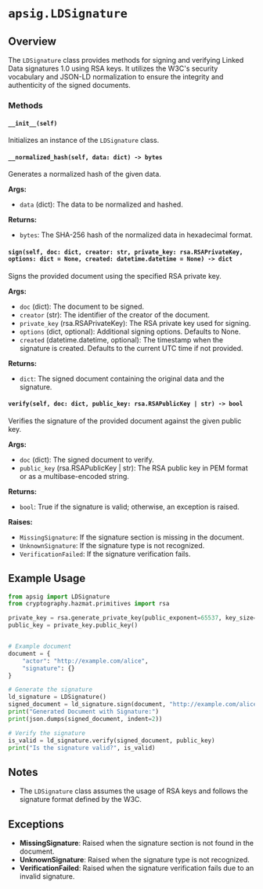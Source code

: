 # `apsig.LDSignature`
## Overview
The `LDSignature` class provides methods for signing and verifying Linked Data signatures 1.0 using RSA keys. It utilizes the W3C's security vocabulary and JSON-LD normalization to ensure the integrity and authenticity of the signed documents.

### Methods

#### `__init__(self)`
Initializes an instance of the `LDSignature` class.

#### `__normalized_hash(self, data: dict) -> bytes`
Generates a normalized hash of the given data.

**Args:**
- `data` (dict): The data to be normalized and hashed.

**Returns:**
- `bytes`: The SHA-256 hash of the normalized data in hexadecimal format.

#### `sign(self, doc: dict, creator: str, private_key: rsa.RSAPrivateKey, options: dict = None, created: datetime.datetime = None) -> dict`
Signs the provided document using the specified RSA private key.

**Args:**
- `doc` (dict): The document to be signed.
- `creator` (str): The identifier of the creator of the document.
- `private_key` (rsa.RSAPrivateKey): The RSA private key used for signing.
- `options` (dict, optional): Additional signing options. Defaults to None.
- `created` (datetime.datetime, optional): The timestamp when the signature is created. Defaults to the current UTC time if not provided.

**Returns:**
- `dict`: The signed document containing the original data and the signature.

#### `verify(self, doc: dict, public_key: rsa.RSAPublicKey | str) -> bool`
Verifies the signature of the provided document against the given public key.

**Args:**
- `doc` (dict): The signed document to verify.
- `public_key` (rsa.RSAPublicKey | str): The RSA public key in PEM format or as a multibase-encoded string.

**Returns:**
- `bool`: True if the signature is valid; otherwise, an exception is raised.

**Raises:**
- `MissingSignature`: If the signature section is missing in the document.
- `UnknownSignature`: If the signature type is not recognized.
- `VerificationFailed`: If the signature verification fails.

## Example Usage

```python
from apsig import LDSignature
from cryptography.hazmat.primitives import rsa

private_key = rsa.generate_private_key(public_exponent=65537, key_size=2048)
public_key = private_key.public_key()


# Example document
document = {
    "actor": "http://example.com/alice",
    "signature": {}
}

# Generate the signature
ld_signature = LDSignature()
signed_document = ld_signature.sign(document, "http://example.com/alice", private_key)
print("Generated Document with Signature:")
print(json.dumps(signed_document, indent=2))

# Verify the signature
is_valid = ld_signature.verify(signed_document, public_key)
print("Is the signature valid?", is_valid)
```

## Notes
- The `LDSignature` class assumes the usage of RSA keys and follows the signature format defined by the W3C.

## Exceptions
- **MissingSignature**: Raised when the signature section is not found in the document.
- **UnknownSignature**: Raised when the signature type is not recognized.
- **VerificationFailed**: Raised when the signature verification fails due to an invalid signature.